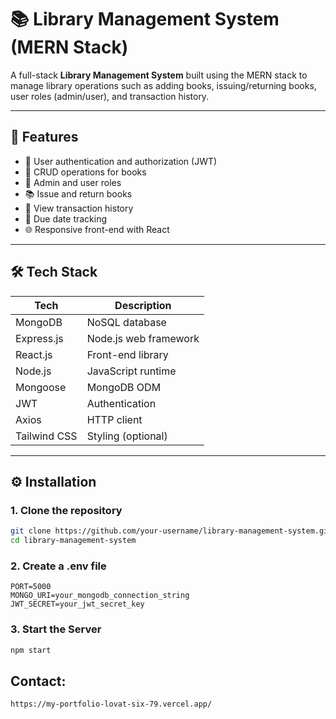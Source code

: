 # 📚 Library Management System (MERN Stack)

A full-stack **Library Management System** built using the MERN stack to manage library operations such as adding books, issuing/returning books, user roles (admin/user), and transaction history.

---

## 🚀 Features

- 🔐 User authentication and authorization (JWT)
- 📖 CRUD operations for books
- 👥 Admin and user roles
- 📚 Issue and return books
- 🧾 View transaction history
- 📅 Due date tracking
- 🌐 Responsive front-end with React

---

## 🛠️ Tech Stack

 Tech        | Description             
-------------|-------------------------
 MongoDB     | NoSQL database          
 Express.js  | Node.js web framework   
 React.js    | Front-end library       
 Node.js     | JavaScript runtime      
 Mongoose    | MongoDB ODM             
 JWT         | Authentication          
 Axios       | HTTP client             
 Tailwind CSS| Styling (optional)      

---

## ⚙️ Installation

### 1. Clone the repository
```bash
git clone https://github.com/your-username/library-management-system.git
cd library-management-system
```
### 2. Create a .env file
```env
PORT=5000
MONGO_URI=your_mongodb_connection_string
JWT_SECRET=your_jwt_secret_key
```
### 3. Start the Server
```bash
npm start
```

## Contact:
```link
https://my-portfolio-lovat-six-79.vercel.app/
```



